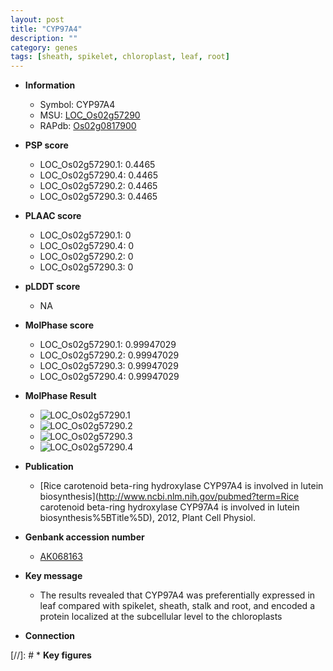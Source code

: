 ```yaml
---
layout: post
title: "CYP97A4"
description: ""
category: genes
tags: [sheath, spikelet, chloroplast, leaf, root]
---
```


* **Information**  
    + Symbol: CYP97A4  
    + MSU: [LOC_Os02g57290](http://rice.plantbiology.msu.edu/cgi-bin/ORF_infopage.cgi?orf=LOC_Os02g57290)  
    + RAPdb: [Os02g0817900](http://rapdb.dna.affrc.go.jp/viewer/gbrowse_details/irgsp1?name=Os02g0817900)  

* **PSP score**  
    + LOC_Os02g57290.1: 0.4465 
    + LOC_Os02g57290.4: 0.4465 
    + LOC_Os02g57290.2: 0.4465 
    + LOC_Os02g57290.3: 0.4465 

* **PLAAC score**  
    + LOC_Os02g57290.1: 0 
    + LOC_Os02g57290.4: 0 
    + LOC_Os02g57290.2: 0 
    + LOC_Os02g57290.3: 0 

* **pLDDT score**
    + NA


* **MolPhase score**
    + LOC_Os02g57290.1: 0.99947029
    + LOC_Os02g57290.2: 0.99947029
    + LOC_Os02g57290.3: 0.99947029
    + LOC_Os02g57290.4: 0.99947029

* **MolPhase Result**
    + ![LOC_Os02g57290.1](https://304243504.github.io/Pictures/LOC_Os02g/LOC_Os02g57290.1.png)
    + ![LOC_Os02g57290.2](https://304243504.github.io/Pictures/LOC_Os02g/LOC_Os02g57290.2.png)
    + ![LOC_Os02g57290.3](https://304243504.github.io/Pictures/LOC_Os02g/LOC_Os02g57290.3.png)
    + ![LOC_Os02g57290.4](https://304243504.github.io/Pictures/LOC_Os02g/LOC_Os02g57290.4.png)

* **Publication**  
    + [Rice carotenoid beta-ring hydroxylase CYP97A4 is involved in lutein biosynthesis](http://www.ncbi.nlm.nih.gov/pubmed?term=Rice carotenoid beta-ring hydroxylase CYP97A4 is involved in lutein biosynthesis%5BTitle%5D), 2012, Plant Cell Physiol.

* **Genbank accession number**  
    + [AK068163](http://www.ncbi.nlm.nih.gov/nuccore/AK068163)

* **Key message**  
    + The results revealed that CYP97A4 was preferentially expressed in leaf compared with spikelet, sheath, stalk and root, and encoded a protein localized at the subcellular level to the chloroplasts

* **Connection**  

[//]: # * **Key figures**  


